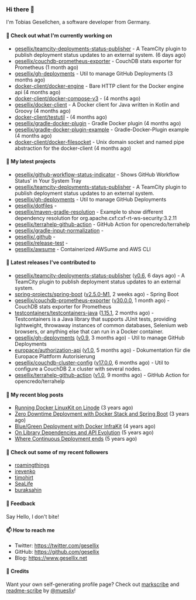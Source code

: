 ### Hi there 👋

I'm Tobias Gesellchen, a software developer from Germany.

#### 👷 Check out what I'm currently working on

- [gesellix/teamcity-deployments-status-publisher](https://github.com/gesellix/teamcity-deployments-status-publisher) - A TeamCity plugin to publish deployment status updates to an external system. (6 days ago)
- [gesellix/couchdb-prometheus-exporter](https://github.com/gesellix/couchdb-prometheus-exporter) - CouchDB stats exporter for Prometheus (1 month ago)
- [gesellix/gh-deployments](https://github.com/gesellix/gh-deployments) - Util to manage GitHub Deployments (3 months ago)
- [docker-client/docker-engine](https://github.com/docker-client/docker-engine) - Bare HTTP client for the Docker engine api (4 months ago)
- [docker-client/docker-compose-v3](https://github.com/docker-client/docker-compose-v3) -  (4 months ago)
- [gesellix/docker-client](https://github.com/gesellix/docker-client) - A Docker client for Java written in Kotlin and Groovy (4 months ago)
- [docker-client/testutil](https://github.com/docker-client/testutil) -  (4 months ago)
- [gesellix/gradle-docker-plugin](https://github.com/gesellix/gradle-docker-plugin) - Gradle Docker plugin (4 months ago)
- [gesellix/gradle-docker-plugin-example](https://github.com/gesellix/gradle-docker-plugin-example) - Gradle-Docker-Plugin example (4 months ago)
- [docker-client/docker-filesocket](https://github.com/docker-client/docker-filesocket) - Unix domain socket and named pipe abstraction for the docker-client (4 months ago)

#### 🌱 My latest projects

- [gesellix/github-workflow-status-indicator](https://github.com/gesellix/github-workflow-status-indicator) - Shows GitHub Workflow Status&#39; in Your System Tray
- [gesellix/teamcity-deployments-status-publisher](https://github.com/gesellix/teamcity-deployments-status-publisher) - A TeamCity plugin to publish deployment status updates to an external system.
- [gesellix/gh-deployments](https://github.com/gesellix/gh-deployments) - Util to manage GitHub Deployments
- [gesellix/dotfiles](https://github.com/gesellix/dotfiles) - 
- [gesellix/maven-gradle-resolution](https://github.com/gesellix/maven-gradle-resolution) - Example to show different dependency resolution for org.apache.cxf:cxf-rt-ws-security:3.2.11
- [gesellix/terrahelp-github-action](https://github.com/gesellix/terrahelp-github-action) - GitHub Action for opencredo/terrahelp
- [gesellix/gradle-input-normalization](https://github.com/gesellix/gradle-input-normalization) - 
- [gesellix/.github](https://github.com/gesellix/.github) - 
- [gesellix/release-test](https://github.com/gesellix/release-test) - 
- [gesellix/awsume](https://github.com/gesellix/awsume) - Containerized AWSume and AWS CLI

#### 🔭 Latest releases I've contributed to

- [gesellix/teamcity-deployments-status-publisher](https://github.com/gesellix/teamcity-deployments-status-publisher) ([v0.6](https://github.com/gesellix/teamcity-deployments-status-publisher/releases/tag/v0.6), 6 days ago) - A TeamCity plugin to publish deployment status updates to an external system.
- [spring-projects/spring-boot](https://github.com/spring-projects/spring-boot) ([v2.5.0-M1](https://github.com/spring-projects/spring-boot/releases/tag/v2.5.0-M1), 2 weeks ago) - Spring Boot
- [gesellix/couchdb-prometheus-exporter](https://github.com/gesellix/couchdb-prometheus-exporter) ([v30.0.0](https://github.com/gesellix/couchdb-prometheus-exporter/releases/tag/v30.0.0), 1 month ago) - CouchDB stats exporter for Prometheus
- [testcontainers/testcontainers-java](https://github.com/testcontainers/testcontainers-java) ([1.15.1](https://github.com/testcontainers/testcontainers-java/releases/tag/1.15.1), 2 months ago) - Testcontainers is a Java library that supports JUnit tests, providing lightweight, throwaway instances of common databases, Selenium web browsers, or anything else that can run in a Docker container.
- [gesellix/gh-deployments](https://github.com/gesellix/gh-deployments) ([v0.9](https://github.com/gesellix/gh-deployments/releases/tag/v0.9), 3 months ago) - Util to manage GitHub Deployments
- [europace/authorization-api](https://github.com/europace/authorization-api) ([v1.0](https://github.com/europace/authorization-api/releases/tag/v1.0), 5 months ago) - Dokumentation für die Europace Plattform Autorisierung
- [gesellix/couchdb-cluster-config](https://github.com/gesellix/couchdb-cluster-config) ([v17.0.0](https://github.com/gesellix/couchdb-cluster-config/releases/tag/v17.0.0), 6 months ago) - Util to configure a CouchDB 2.x cluster with several nodes.
- [gesellix/terrahelp-github-action](https://github.com/gesellix/terrahelp-github-action) ([v1.0](https://github.com/gesellix/terrahelp-github-action/releases/tag/v1.0), 9 months ago) - GitHub Action for opencredo/terrahelp

#### 📜 My recent blog posts

- [Running Docker LinuxKit on Linode](https://www.gesellix.net/post/running-docker-linuxkit-on-linode/) (3 years ago)
- [Zero Downtime Deployment with Docker Stack and Spring Boot](https://www.gesellix.net/post/zero-downtime-deployment-with-docker-stack-and-spring-boot/) (3 years ago)
- [Blue/Green Deployment with Docker InfraKit](https://www.gesellix.net/post/blue-green-deployment-with-docker-infrakit/) (4 years ago)
- [On Library Dependencies and API Evolution](https://www.gesellix.net/post/choosing-a-library/) (5 years ago)
- [Where Continuous Deployment ends](https://www.gesellix.net/post/where-continuous-deployment-ends/) (5 years ago)



#### 👯 Check out some of my recent followers

- [roamingthings](https://github.com/roamingthings)
- [irevenko](https://github.com/irevenko)
- [timohirt](https://github.com/timohirt)
- [SeaLife](https://github.com/SeaLife)
- [buraksahin](https://github.com/buraksahin)

#### 💬 Feedback

Say Hello, I don't bite!

#### 📫 How to reach me

- Twitter: https://twitter.com/gesellix
- GitHub: https://github.com/gesellix
- Blog: https://www.gesellix.net

#### 🙇 Credits

Want your own self-generating profile page? Check out [markscribe](https://github.com/muesli/markscribe)
and [readme-scribe](https://github.com/muesli/readme-scribe) by [@mueslix](https://twitter.com/mueslix)!
